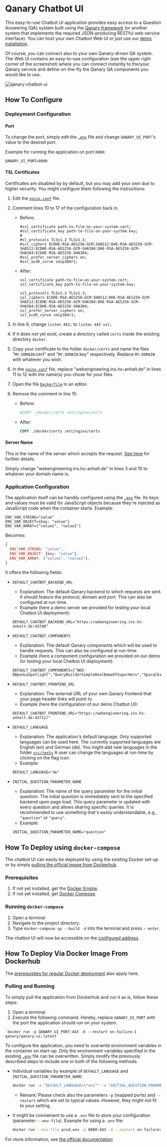 # Qanary Chatbot UI

This easy-to-use Chatbot UI application provides easy access to a Question Answering (QA) system built using the [Qanary framework](https://github.com/WDAqua/Qanary) (or another system that implements the required JSON-producing RESTful web service interface). You can host your own Chatbot Web UI or just use our [demo installation](https://webengineering.ins.hs-anhalt.de:43712/).

Of course, you can connect also to your own Qanary-driven QA system. The Web UI contains an easy-to-use configuration (see the upper right corner of the screenshot) where you can connect instantly to the/your Qanary service and define on-the-fly the Qanary QA components you would like to use.

![qanary-chatbot-ui](https://user-images.githubusercontent.com/6186824/120986221-a438f380-c77c-11eb-8078-5e19d51a0874.png)

## How To Configure

### Deployment Configuration

#### Port

To change the port, simply edit the [`.env`](./.env) file and change `QANARY_UI_PORT`'s value to the desired port.

Example for running the application on port `8000`:

```
QANARY_UI_PORT=8000
```

#### TSL Certificates

Certificates are disabled by by default, but you may add your own due to higher security. You might configure them following the instructions:

1. Edit the [`nginx.conf`](docker/nginx/nginx.conf) file.
2. Comment lines 10 to 17 of the configuration back in.
   * Before:

      ```nginx
      #ssl_certificate path-to-file-on-your-system.cert;
      #ssl_certificate_key path-to-file-on-your-system.key;
      #
      #sl_protocols TLSv1.2 TLSv1.3;
      #ssl_ciphers ECDHE-RSA-AES256-GCM-SHA512:DHE-RSA-AES256-GCM-SHA512:ECDHE-RSA-AES256-GCM-SHA384:DHE-RSA-AES256-GCM-SHA384:ECDHE-RSA-AES256-SHA384;
      #ssl_prefer_server_ciphers on;
      #ssl_ecdh_curve secp384r1;
      ```

   * After:

      ```nginx
      ssl_certificate path-to-file-on-your-system.cert;
      ssl_certificate_key path-to-file-on-your-system.key;
    
      ssl_protocols TLSv1.2 TLSv1.3;
      ssl_ciphers ECDHE-RSA-AES256-GCM-SHA512:DHE-RSA-AES256-GCM-SHA512:ECDHE-RSA-AES256-GCM-SHA384:DHE-RSA-AES256-GCM-SHA384:ECDHE-RSA-AES256-SHA384;
      ssl_prefer_server_ciphers on;
      ssl_ecdh_curve secp384r1;
      ```

3. In line 9, change `listen 443;` to `listen 443 ssl;`
4. If it does not yet exist, create a directory called `certs` inside the existing directory `docker`.
5. Copy your certificate to the folder `docker/certs` and name the files "`MY.DOMAIN`.cert" and "`MY.DOMAIN`.key" respectively. Replace `MY.DOMAIN` with whatever you wish.
6. In the [`nginx.conf`](docker/nginx/nginx.conf) file, replace "webengineering.ins.hs-anhalt.de" in lines 11 to 12 with the name(s) you chose for your files.
7. Open the file [`Dockerfile`](Dockerfile) in an editor.
8. Remove the comment in line 15:
   * Before:

      ```Dockerfile
      #COPY ./docker/certs /etc/nginx/certs
      ```

   * After:

      ```Dockerfile
      COPY ./docker/certs /etc/nginx/certs
      ```

#### Server Name

This is the name of the server which accepts the request. [See here](https://nginx.org/en/docs/http/server_names.html) for further details.

Simply change "webengineering.ins.hs-anhalt.de" in lines 3 and 10 to whatever your domain name is.

### Application Configuration

The application itself can be handily configured using the [`.env`](./.env) file. Its keys and values must be valid for JavaScript objects because they're injected as JavaScript code when the container starts. Example:

```text
ENV_VAR_STRING="value"
ENV_VAR_OBJECT={key: "value"}
ENV_VAR_ARRAY=["value1", "value2"]
```

Becomes:

```js
{
  ENV_VAR_STRING: "value",
  ENV_VAR_OBJECT: {key: "value"},
  ENV_VAR_ARRAY: ["value1", "value2"],
}
```

It offers the following fields:

* `DEFAULT_CHATBOT_BACKEND_URL`
  * Explanation: The default Qanary backend to which requests are sent. It should feature the protocol, domain and port. This can also be configured at run-time.
  * Example (here a demo server we provided for testing your local Chatbot UI deployment):

  ```text
  DEFAULT_CHATBOT_BACKEND_URL="https://webengineering.ins.hs-anhalt.de:43740" 
  ```

* `DEFAULT_CHATBOT_COMPONENTS`
  * Explanation: The default Qanary components which will be used to handle requests. This can also be configured at run-time.
  * Example (here a component configuration we provided on our demo for testing your local Chatbot UI deployment):

  ```text
  DEFAULT_CHATBOT_COMPONENTS=["NED-DBpediaSpotlight","QueryBuilderSimpleRealNameOfSuperHero","SparqlExecuter","OpenTapiocaNED","BirthDataQueryBuilder","WikidataQueryExecuter"]
  ```

* `DEFAULT_CHATBOT_FRONTEND_URL`
  * Explanation: The external URL of your own Qanary frontend that your page header links will point to.
  * Example (here the configuration of our demo Chatbot UI):

  ```text
  DEFAULT_CHATBOT_FRONTEND_URL="https://webengineering.ins.hs-anhalt.de:43712/"
  ```

* `DEFAULT_LANGUAGE`
  * Explanation: The application's default language. Only supported languages can be used here. The currently supported languages are English (en) and German (de). You might add new languages in the folder [`src/texts`](../main/src/texts)  A user can change the languages at run-time by clicking on the flag icon.
  * Example:

  ```text
  DEFAULT_LANGUAGE="de"
  ```

* `INITIAL_QUESTION_PARAMETER_NAME`
  * Explanation: The name of the query parameter for the initial question. The initial question is immediately sent to the specified backend upon page load. This query parameter is updated with every question and allows sharing specific queries. It is recommended to use something that's easily understandable, e.g., `"question"` or `"query"`.
  * Example:

  ```text
  INITIAL_QUESTION_PARAMETER_NAME="question"
  ```

## How To Deploy  using `docker-compose`

The chatbot UI can easily be deployed by using the existing Docker set-up or by simply [pulling the official image from Dockerhub](#how-to-deploy-via-docker-image-from-dockerhub).

### Prerequisites

1. If not yet installed, get the [Docker Engine](https://docs.docker.com/engine/install/).
2. If not yet installed, get [Docker Compose](https://docs.docker.com/compose/install/).

### Running `docker-compose`

1. Open a terminal
2. Navigate to the project directory.
3. Type `docker-compose up --build -d` into the terminal and press `⏎ enter`.

The chatbot UI will now be accessible on the [configured address](#how-to-configure).

## How To Deploy Via Docker Image From Dockerhub

The [prerequisites for regular Docker deployment](#prerequisites) also apply here.

### Pulling and Running

To simply pull the application from Dockerhub and run it as is, follow these steps:

1. Open a terminal.
2. Execute the following command. Hereby, replace `QANARY_UI_PORT` with the port the application should run on your system.

```shell
`docker run -p QANARY_UI_PORT:443 -d --restart on-failure:1 qanary/qanary-ui:latest`
```

To configure the application, you need to overwrite environment variables in the container on start-up. Only the environment variables specified in the existing [`.env`](./.env) file can be overwritten. Simply modify the previously described steps to include one or both of the following methods.

* Individual variables by example of `DEFAULT_LANGUAGE` and `INITIAL_QUESTION_PARAMETER_NAME`:

  ```sh
  docker run -e "DEFAULT_LANGUAGE=\"en\"" -e "INITIAL_QUESTION_PARAMETER_NAME=\"query\"" -p 8000:443 -d --restart on-failure:1 qanary/qanary-ui:latest
  ```
  * Remark: Please check also the parameters `-p` (mapped ports) and `--restart` which are set to typical values. However, they might not fit to your setting.

* It might be convienient to use a `.env` file to store your configuration (parameter: `--env-file`). Example for using a `.env` file:
  
  ```sh
  docker run --env-file prod.env -p 8000:443 -d --restart on-failure:1 qanary/qanary-ui:latest
  ```

For more information, see [the official documentation](https://docs.docker.com/engine/reference/commandline/run/#set-environment-variables--e---env---env-file)
